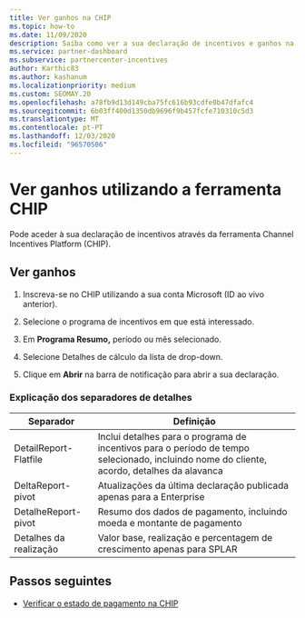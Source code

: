 ```yaml
---
title: Ver ganhos na CHIP
ms.topic: how-to
ms.date: 11/09/2020
description: Saiba como ver a sua declaração de incentivos e ganhos na ferramenta Channel Incentives Platform (CHIP).
ms.service: partner-dashboard
ms.subservice: partnercenter-incentives
author: Karthic83
ms.author: kashanum
ms.localizationpriority: medium
ms.custom: SEOMAY.20
ms.openlocfilehash: a78fb9d13d149cba75fc616b93cdfe0b47dfafc4
ms.sourcegitcommit: 6b03ff400d1350db9696f9b457fcfe710310c5d3
ms.translationtype: MT
ms.contentlocale: pt-PT
ms.lasthandoff: 12/03/2020
ms.locfileid: "96570506"
---
```

# <a name="view-earnings-using-the-chip-tool"></a>Ver ganhos utilizando a ferramenta CHIP

Pode aceder à sua declaração de incentivos através da ferramenta Channel Incentives Platform (CHIP).

## <a name="view-earnings"></a>Ver ganhos

1. Inscreva-se no CHIP utilizando a sua conta Microsoft (ID ao vivo anterior).

2. Selecione o programa de incentivos em que está interessado.

3. Em **Programa Resumo,** período ou mês selecionado. 
1. Selecione Detalhes de cálculo da lista de drop-down.
1.  Clique em **Abrir** na barra de notificação para abrir a sua declaração.

### <a name="explanation-of-details-tabs"></a>Explicação dos separadores de detalhes

|**Separador**|**Definição**|
|-------------|--------------------------|
|DetailReport-Flatfile|Inclui detalhes para o programa de incentivos para o período de tempo selecionado, incluindo nome do cliente, acordo, detalhes da alavanca|
|DeltaReport-pivot|Atualizações da última declaração publicada apenas para a Enterprise|
|DetalheReport-pivot|Resumo dos dados de pagamento, incluindo moeda e montante de pagamento|
|Detalhes da realização|Valor base, realização e percentagem de crescimento apenas para SPLAR|

## <a name="next-steps"></a>Passos seguintes

- [Verificar o estado de pagamento na CHIP](chip-payment-status.md)